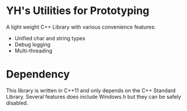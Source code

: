 # YH's Utilities for Prototyping

A light weight C++ Library with various convenience features:
* Unified char and string types
* Debug logging
* Multi-threading

# Dependency
This library is written in C++11 and only depends on the C++ Standard Library. Several features does include Windows.h but they can be safely disabled.
